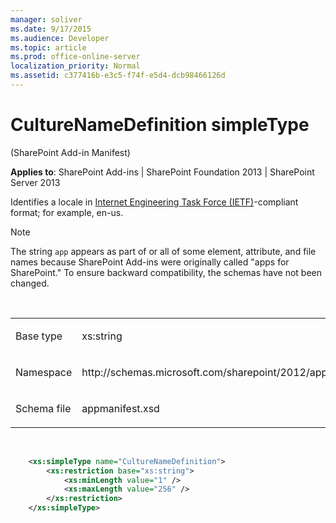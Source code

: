 ```yaml
---
manager: soliver
ms.date: 9/17/2015
ms.audience: Developer
ms.topic: article
ms.prod: office-online-server
localization_priority: Normal
ms.assetid: c377416b-e3c5-f74f-e5d4-dcb98466126d
---
```


# CultureNameDefinition simpleType 

(SharePoint Add-in Manifest)

**Applies to**: SharePoint Add-ins | SharePoint Foundation 2013 | SharePoint Server 2013

Identifies a locale in [Internet Engineering Task Force (IETF)](http://tools.ietf.org/html/rfc1766)-compliant format; for example, en-us.

> [!NOTE] 
> The string `app` appears as part of or all of some element, attribute, and file names because SharePoint Add-ins were originally called "apps for SharePoint." To ensure backward compatibility, the schemas have not been changed.

<br/>

<table>
<colgroup>
<col width="50%" />
<col width="50%" />
</colgroup>
<tbody>
<tr class="odd">
<td align="left"><p><span class="label">Base type</span></p></td>
<td align="left"><p>xs:string</p></td>
</tr>
<tr class="even">
<td align="left"><p><span class="label">Namespace</span></p></td>
<td align="left"><p>http://schemas.microsoft.com/sharepoint/2012/app/manifest</p></td>
</tr>
<tr class="odd">
<td align="left"><p><span class="label">Schema file</span></p></td>
<td align="left"><p>appmanifest.xsd</p></td>
</tr>
</tbody>
</table>

<br/>

```XML 
    <xs:simpleType name="CultureNameDefinition">
        <xs:restriction base="xs:string">
            <xs:minLength value="1" />
            <xs:maxLength value="256" />
        </xs:restriction>
    </xs:simpleType>
```








